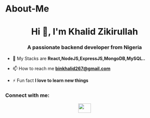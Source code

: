 # About-Me

<h1 align="center">Hi 👋, I'm Khalid Zikirullah</h1>
<h3 align="center">A passionate backend developer from Nigeria</h3>

- 🌱 My Stacks are **React,NodeJS,ExpressJS,MongoDB,MySQL..**

- 📫 How to reach me **binkhalid267@gmail.com**

- ⚡ Fun fact **I love to learn new things**

<h3 align="left">Connect with me:</h3>
<p align="center">
<a href="https://www.instagram.com/_dev_mujahid/" target="blank"><img align="center" src="https://raw.githubusercontent.com/rahuldkjain/github-profile-readme-generator/master/src/images/icons/Social/instagram.svg" alt="" height="30" width="40" /></a>
</p>

